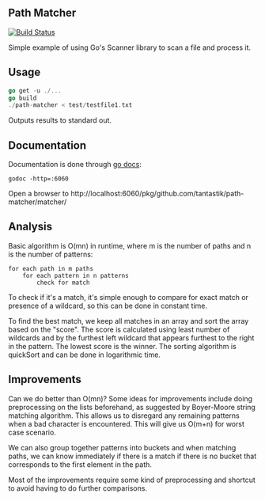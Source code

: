 ## Path Matcher

[![Build Status](https://travis-ci.org/tquach/path-matcher.png?branch=master)](https://travis-ci.org/tquach/path-matcher)

Simple example of using Go's Scanner library to scan a file and process it. 

## Usage

```go
go get -u ./...
go build
./path-matcher < test/testfile1.txt
```

Outputs results to standard out.

## Documentation

Documentation is done through [go docs](http://godoc.org/code.google.com/p/go.tools/cmd/godoc):

```
godoc -http=:6060
```

Open a browser to http://localhost:6060/pkg/github.com/tantastik/path-matcher/matcher/

## Analysis

Basic algorithm is O(mn) in runtime, where m is the number of paths and n is the number of patterns:

	for each path in m paths
		for each pattern in n patterns
			check for match

To check if it's a match, it's simple enough to compare for exact match or presence of a wildcard, so this can be done in constant time.

To find the best match, we keep all matches in an array and sort the array based on the "score". The score is calculated using least number of wildcards and by the furthest left wildcard that appears furthest to the right in the pattern. The lowest score is the winner. The sorting algorithm is quickSort and can be done in logarithmic time.

## Improvements

Can we do better than O(mn)? Some ideas for improvements include doing preprocessing on the lists beforehand, as suggested by Boyer-Moore string matching algorithm. This allows us to disregard any remaining patterns when a bad character is encountered. This will give us O(m+n) for worst case scenario.

We can also group together patterns into buckets and when matching paths, we can know immediately if there is a match if there is no bucket that corresponds to the first element in the path.

Most of the improvements require some kind of preprocessing and shortcut to avoid having to do further comparisons.
